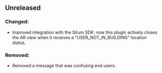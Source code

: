 ## Unreleased

### Changed:

- Improved integration with the Situm SDK: now this plugin actively closes the AR view when it
  receives a "USER_NOT_IN_BUILDING" location status.

### Removed:

- Removed a message that was confusing end users.